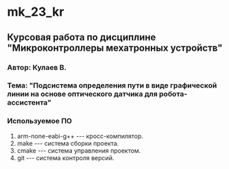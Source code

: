 # mk_23_kr

## Курсовая работа по дисциплине "Микроконтроллеры мехатронных устройств"

### Автор: Кулаев В.

### Тема: "Подсистема определения пути в виде графической линии на основе оптического датчика для робота-ассистента"

### Используемое ПО
1. arm-none-eabi-g++ --- кросс-компилятор.
2. make --- система сборки проекта.
3. cmake --- система управления проектом.
4. git --- система контроля версий.

